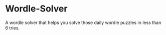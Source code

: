 # Wordle-Solver
A wordle solver that helps you solve those daily wordle puzzles in less than 6 tries. 

